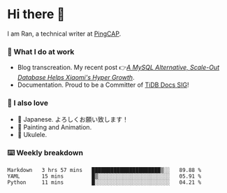 # Hi there 👋

I am Ran, a technical writer at [PingCAP](https://pingcap.com/).

### 📝 What I do at work

- Blog transcreation. My recent post 👉[*A MySQL Alternative, Scale-Out Database Helps Xiaomi's Hyper Growth*](https://pingcap.com/case-studies/a-mysql-alternative-scale-out-database-helps-xiaomi-hyper-growth/).
- Documentation. Proud to be a Committer of [TiDB Docs SIG](https://developer.tidb.io/sig/docs)!

### 🤠 I also love

- 💬 Japanese. よろしくお願い致します！ 
- 🎨 Painting and Animation. 
- 🎸 Ukulele.

### ⌨️ Weekly breakdown

<!--START_SECTION:waka-->
```text
Markdown   3 hrs 57 mins   ██████████████████████▒░░   89.88 % 
YAML       15 mins         █▒░░░░░░░░░░░░░░░░░░░░░░░   05.91 % 
Python     11 mins         █░░░░░░░░░░░░░░░░░░░░░░░░   04.21 % 
```
<!--END_SECTION:waka-->
